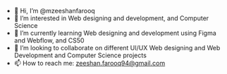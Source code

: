- 👋 Hi, I’m @mzeeshanfarooq
- 👀 I’m interested in Web designing and development, and Computer Science
- 🌱 I’m currently learning Web designing and development using Figma and Webflow, and CS50
- 💞️ I’m looking to collaborate on different UI/UX Web designing and Web Development and Computer Science projects
- 📫 How to reach me: zeeshan.farooq94@gmail.com

<!---
mzeeshanfarooq/mzeeshanfarooq is a ✨ special ✨ repository because its `README.md` (this file) appears on your GitHub profile.
You can click the Preview link to take a look at your changes.
--->
